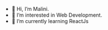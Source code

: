 - 👋 Hi, I’m Malini.
- 👀 I’m interested in Web Development.
- 🌱 I’m currently learning ReactJs



<!---
roymalini/roymalini is a ✨ special ✨ repository because its `README.md` (this file) appears on your GitHub profile.
You can click the Preview link to take a look at your changes.
--->
